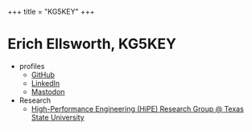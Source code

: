 +++
title = "KG5KEY"
+++

# Erich Ellsworth, KG5KEY

- profiles
  - [GitHub](https://github.com/Ellsworth)
  - [LinkedIn](https://www.linkedin.com/in/erich-ellsworth-a78a39227/)
  - [Mastodon](https://mastodon.radio/@KG5KEY)
- Research
  - [High-Performance Engineering (HiPE) Research Group @ Texas State University](https://hipe.wp.txstate.edu/)
